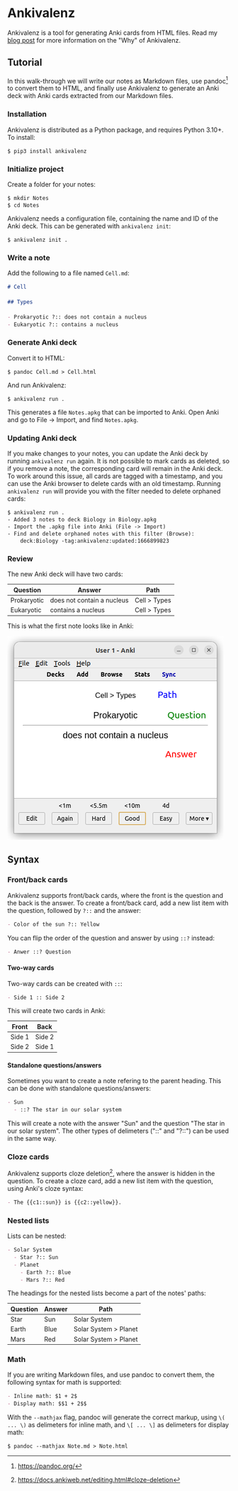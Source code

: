 # Ankivalenz

Ankivalenz is a tool for generating Anki cards from HTML files. Read my [blog post](https://harry.vangberg.name/posts/anki-cards-with-ankivalenz/) for more information on the "Why" of Ankivalenz.

## Tutorial

In this walk-through we will write our notes as Markdown files, use
pandoc[^pandoc] to convert them to HTML, and finally use Ankivalenz to
generate an Anki deck with Anki cards extracted from our Markdown files.

### Installation

Ankivalenz is distributed as a Python package, and requires Python 3.10+. To install:

```
$ pip3 install ankivalenz
```

### Initialize project

Create a folder for your notes:

```
$ mkdir Notes
$ cd Notes
```

Ankivalenz needs a configuration file, containing the name and ID of the
Anki deck. This can be generated with `ankivalenz init`:

```
$ ankivalenz init .
```

### Write a note

Add the following to a file named `Cell.md`:

```markdown
# Cell

## Types

- Prokaryotic ?:: does not contain a nucleus
- Eukaryotic ?:: contains a nucleus
```

### Generate Anki deck

Convert it to HTML:

```
$ pandoc Cell.md > Cell.html
```

And run Ankivalenz:

```
$ ankivalenz run .
```

This generates a file `Notes.apkg` that can be imported to Anki. Open
Anki and go to File -> Import, and find `Notes.apkg`.

### Updating Anki deck

If you make changes to your notes, you can update the Anki deck by
running `ankivalenz run` again. It is not possible to mark cards
as deleted, so if you remove a note, the corresponding card will
remain in the Anki deck. To work around this issue, all cards are
tagged with a timestamp, and you can use the Anki browser to delete
cards with an old timestamp. Running `ankivalenz run` will provide
you with the filter needed to delete orphaned cards:

```
$ ankivalenz run .
- Added 3 notes to deck Biology in Biology.apkg
- Import the .apkg file into Anki (File -> Import)
- Find and delete orphaned notes with this filter (Browse):
    deck:Biology -tag:ankivalenz:updated:1666899823
```

### Review

The new Anki deck will have two cards:

| Question    | Answer                     | Path         |
| ----------- | -------------------------- | ------------ |
| Prokaryotic | does not contain a nucleus | Cell > Types |
| Eukaryotic  | contains a nucleus         | Cell > Types |

This is what the first note looks like in Anki:

![Anki review](images/anki-review.png)

## Syntax

### Front/back cards

Ankivalenz supports front/back cards, where the front is the question
and the back is the answer. To create a front/back card, add a new list item
with the question, followed by `?::` and the answer:

```markdown
- Color of the sun ?:: Yellow
```

You can flip the order of the question and answer by using `::?` instead:

```markdown
- Anwer ::? Question
```

#### Two-way cards

Two-way cards can be created with `::`:

```markdown
- Side 1 :: Side 2
```

This will create two cards in Anki:

| Front  | Back   |
| ------ | ------ |
| Side 1 | Side 2 |
| Side 2 | Side 1 |

#### Standalone questions/answers

Sometimes you want to create a note refering to the parent heading.
This can be done with standalone questions/answers:

```markdown
- Sun
  - ::? The star in our solar system
```

This will create a note with the answer "Sun" and the question "The star
in our solar system". The other types of delimeters ("::" and "?::") can
be used in the same way.

### Cloze cards

Ankivalenz supports cloze deletion[^cloze], where the answer is hidden in the
question. To create a cloze card, add a new list item with the question,
using Anki's cloze syntax:

```markdown
- The {{c1::sun}} is {{c2::yellow}}.
```

### Nested lists

Lists can be nested:

```markdown
- Solar System
  - Star ?:: Sun
  - Planet
    - Earth ?:: Blue
    - Mars ?:: Red
```

The headings for the nested lists become a part of the notes' paths:

| Question | Answer | Path                  |
| -------- | ------ | --------------------- |
| Star     | Sun    | Solar System          |
| Earth    | Blue   | Solar System > Planet |
| Mars     | Red    | Solar System > Planet |

### Math

If you are writing Markdown files, and use pandoc to convert them,
the following syntax for math is supported:

```markdown
- Inline math: $1 + 2$
- Display math: $$1 + 2$$
```

With the `--mathjax` flag, pandoc will generate the correct markup,
using `\( ... \)` as delimeters for inline math, and `\[ ... \]` as
delimeters for display math:

```
$ pandoc --mathjax Note.md > Note.html
```

[^pandoc]: https://pandoc.org/
[^cloze]: https://docs.ankiweb.net/editing.html#cloze-deletion
